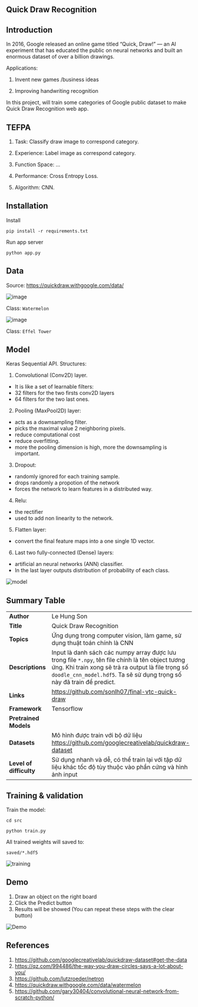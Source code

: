 Quick Draw Recognition
--

## Introduction
In 2016, Google released an online game titled “Quick, Draw!” — an AI experiment that has educated the public on neural networks and built an enormous dataset of over a billion drawings.

Applications:

1. Invent new games /business ideas

2. Improving handwriting recognition

In this project, will train some categories of Google public dataset to make Quick Draw Recognition web app. 

## TEFPA

1. Task: Classify draw image to correspond category.

2. Experience: Label image as correspond category.

3. Function Space: ...

4. Performance: Cross Entropy Loss.

5. Algorithm: CNN.


## Installation 

Install 

```pip install -r requirements.txt```

Run app server

```python app.py```


## Data

Source: https://quickdraw.withgoogle.com/data/

![image](images/sample1.png)

Class: ```Watermelon```

![image](images/sample2.png)

Class: ```Effel Tower```


## Model

Keras Sequential API.
Structures:

1. Convolutional (Conv2D) layer. 
- It is like a set of learnable filters: 
- 32 filters for the two firsts conv2D layers 
- 64 filters for the two last ones.

2. Pooling (MaxPool2D) layer: 
- acts as a downsampling filter.
- picks the maximal value 2 neighboring pixels. 
- reduce computational cost
- reduce overfitting. 
- more the pooling dimension is high, more the downsampling is important.

3. Dropout: 
- randomly ignored for each training sample. 
- drops randomly a propotion of the network 
- forces the network to learn features in a distributed way.

4. Relu: 
- the rectifier
- used to add non linearity to the network.

5. Flatten layer: 
- convert the final feature maps into a one single 1D vector. 

6. Last two fully-connected (Dense) layers:
- artificial an neural networks (ANN) classifier. 
- In the last layer outputs distribution of probability of each class.


![model](images/models.png)

## Summary Table
|      | |
| ---------- |-------------------|
| **Author**       | Le Hung Son|
| **Title**        | Quick Draw Recognition |
| **Topics**       | Ứng dụng trong computer vision, làm game, sử dụng thuật toán chính là CNN|
| **Descriptions** | Input là danh sách các numpy array được lưu trong file ```*.npy```, tên file chính là tên object tương ứng. Khi train xong sẽ trả ra output là file trọng số ```doodle_cnn_model.hdf5```. Ta sẽ sử dụng trọng số này đã train để predict.|
| **Links**        | https://github.com/sonlh07/final-vtc-quick-draw |
| **Framework**    | Tensorflow|
| **Pretrained Models**  | |
| **Datasets**     |Mô hình được train với bộ dữ liệu https://github.com/googlecreativelab/quickdraw-dataset|
| **Level of difficulty**|Sử dụng nhanh và dễ, có thể train lại với tập dữ liệu khác tốc độ tùy thuộc vào phần cứng và hình ảnh input|


## Training & validation

Train the model:

```cd src```

```python train.py```

All trained weights will saved to:

```saved/*.hdf5```

![training](images/train.png)


## Demo

1. Draw an object on the right board
2. Click the Predict button
3. Results will be showed
(You can repeat these steps with the clear button)

![Demo](images/demo.png)

## References
1. https://github.com/googlecreativelab/quickdraw-dataset#get-the-data
2. https://qz.com/994486/the-way-you-draw-circles-says-a-lot-about-you/
3. https://github.com/lutzroeder/netron
4. https://quickdraw.withgoogle.com/data/watermelon
5. https://github.com/gary30404/convolutional-neural-network-from-scratch-python/
